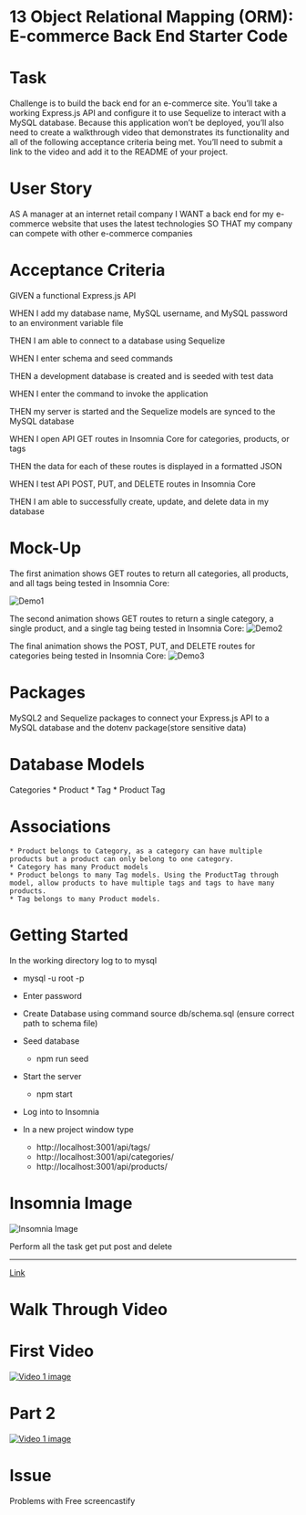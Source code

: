 # 13 Object Relational Mapping (ORM): E-commerce Back End Starter Code
# Task
Challenge is to build the back end for an e-commerce site. 
You’ll take a working Express.js API and configure it to use Sequelize to interact with a MySQL database.
Because this application won’t be deployed, you’ll also need to create a walkthrough video that demonstrates 
its functionality and all of the following acceptance criteria being met. 
You’ll need to submit a link to the video and add it to the README of your project.
# User Story
AS A manager at an internet retail company
I WANT a back end for my e-commerce website that uses the latest technologies
SO THAT my company can compete with other e-commerce companies
# Acceptance Criteria
GIVEN a functional Express.js API

WHEN I add my database name, MySQL username, and MySQL password to an environment variable file

THEN I am able to connect to a database using Sequelize

WHEN I enter schema and seed commands

THEN a development database is created and is seeded with test data

WHEN I enter the command to invoke the application

THEN my server is started and the Sequelize models are synced to the MySQL database

WHEN I open API GET routes in Insomnia Core for categories, products, or tags

THEN the data for each of these routes is displayed in a formatted JSON

WHEN I test API POST, PUT, and DELETE routes in Insomnia Core

THEN I am able to successfully create, update, and delete data in my database

# Mock-Up

The first animation shows GET routes to return all categories, 
all products, and all tags being tested in Insomnia Core:

![Demo1](./Develop/assets/images/demo-01.gif)

The second animation shows GET routes to return a single category, a single product, and a single tag being tested in Insomnia Core:
![Demo2](./Develop/assets/images/demo-02.gif)

The final animation shows the POST, PUT, and DELETE routes for categories being tested in Insomnia Core:
![Demo3](./Develop/assets/images/demo-03.gif)

# Packages
MySQL2 and Sequelize packages to connect your Express.js API to a MySQL database and the dotenv package(store sensitive data)

# Database Models
Categories
    * Product
        * Tag
            * Product Tag

# Associations
    * Product belongs to Category, as a category can have multiple products but a product can only belong to one category.
    * Category has many Product models
    * Product belongs to many Tag models. Using the ProductTag through model, allow products to have multiple tags and tags to have many products.
    * Tag belongs to many Product models.

# Getting Started
In the working directory log to to mysql
 - mysql -u root -p
- Enter password
- Create Database using command
   source db/schema.sql (ensure correct path to schema file)

 - Seed database 
    - npm run seed
 - Start the server 
    - npm start
 - Log into to Insomnia 
 - In a new project window type 
    - http://localhost:3001/api/tags/
    - http://localhost:3001/api/categories/
    - http://localhost:3001/api/products/

# Insomnia Image
![Insomnia Image](./Develop/assets/images/insomnia.png)

Perform all the task get put post and delete
*******************
[Link](#Mock-Up)


# Walk Through Video
# First Video
[![Video 1 image](./Develop/assets/images/video1.png)](https://drive.google.com/file/d/1gbRYlTzbOiFvkAC-g5wvpaF6XwdQ1DEM/preview)

# Part 2
[![Video 1 image](./Develop/assets/images/video2.png)](https://drive.google.com/file/d/1FqlSIRiLSLVbhur9eVKwMcz076o7W6MS/preview)

# Issue 
Problems with Free screencastify
